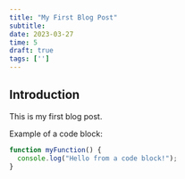 ```yaml
---
title: "My First Blog Post"
subtitle:
date: 2023-03-27
time: 5
draft: true
tags: ['']
---
```


## Introduction

This is my first blog post.

Example of a code block:

```js
function myFunction() {
  console.log("Hello from a code block!");
}
